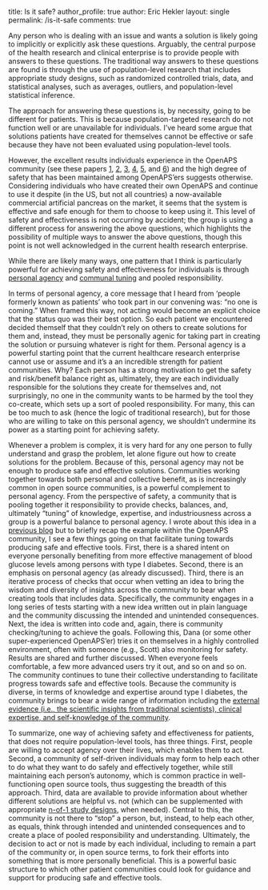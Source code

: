 title: Is it safe?
author_profile: true
author: Eric Hekler
layout: single
permalink: /is-it-safe
comments: true

Any person who is dealing with an issue and wants a solution is likely going to implicitly or explicitly ask these questions. Arguably, the central purpose of the health research and clinical enterprise is to provide people with answers to these questions. The traditional way answers to these questions are found is through the use of population-level research that includes appropriate study designs, such as randomized controlled trials, data, and statistical analyses, such as averages, outliers, and population-level statistical inference. 

The approach for answering these questions is, by necessity, going to be different for patients.  This is because population-targeted research do not function well or are unavailable for individuals.  I’ve heard some argue that solutions patients have created for themselves cannot be effective or safe because they have not been evaluated using population-level tools.  

However, the excellent results individuals experience in the OpenAPS community (see these papers [1](http://diabetes.diabetesjournals.org/content/67/Supplement_1/993-P), [2](https://www.ncbi.nlm.nih.gov/pubmed/30198751), [3](http://diabetes.diabetesjournals.org/content/67/Supplement_1/964-P), [4](https://www.liebertpub.com/doi/full/10.1089/dia.2018.0214), [5](https://www.ncbi.nlm.nih.gov/pubmed/27510442), and [6](http://diabetes.diabetesjournals.org/content/67/Supplement_1/352-OR))  and the high degree of safety that has been maintained among OpenAPS’ers suggests otherwise.  Considering individuals who have created their own OpenAPS and continue to use it despite (in the US, but not all countries) a now-available commercial artificial pancreas on the market, it seems that the system is effective and safe enough for them to choose to keep using it. This level of safety and effectiveness is not occurring by accident; the group is using a different process for answering the above questions, which highlights the possibility of multiple ways to answer the above questions, though this point is not well acknowledged in the current health research enterprise.

While there are likely many ways, one pattern that I think is particularly powerful for achieving safety and effectiveness for individuals is through [personal agency](http://openingpathways.org/honoring-agency) and [communal tuning](http://openingpathways.org/communal-tuning) and pooled responsibility. 

In terms of personal agency, a core message that I heard from ‘people formerly known as patients’ who took part in our convening was: “no one is coming.” When framed this way, not acting would become an explicit choice that the status quo was their best option. So each patient we encountered decided themself that they couldn’t rely on others to create solutions for them and, instead, they must be personally agenic for taking part in creating the solution or pursuing whatever is right for them. Personal agency is a powerful starting point that the current healthcare research enterprise cannot use or assume and  it’s a an incredible strength for patient communities.  Why? Each person has a strong motivation to get the safety and risk/benefit balance right as, ultimately, they are each individually responsible for the solutions they create for themselves and, not surprisingly, no one in the community wants to be harmed by the tool they co-create, which sets up a sort of pooled responsibility.   For many, this can be too much to ask (hence the logic of traditional research), but for those who are willing to take on this personal agency, we shouldn’t undermine its power as a starting point for achieving safety. 

Whenever a problem is complex, it is very hard for any one person to fully understand and grasp the problem, let alone figure out how to create solutions for the problem. Because of this, personal agency may not be enough to produce safe and effective solutions.  Communities working together towards both personal and collective benefit, as is increasingly common in open source communities, is a powerful complement to personal agency. From the perspective of safety, a community that is pooling together it responsibility to provide checks, balances, and, ultimately “tuning” of knowledge, expertise, and industriousness across a group is a powerful balance to personal agency.  I wrote about this idea in a [previous blog](http://openingpathways.org/communal-tuning) but to briefly recap the example within the OpenAPS community, I see a few things going on that facilitate tuning towards producing safe and effective tools. First, there is a shared intent on everyone personally benefiting from more effective management of blood glucose levels among persons with type I diabetes.  Second, there is an emphasis on personal agency (as already discussed).  Third, there is an iterative process of checks that occur when vetting an idea to bring the wisdom and diversity of insights across the community to bear when creating tools that includes data.  Specifically, the community engages in a long series of tests starting with a new idea written out in plain language and the community discussing the intended and unintended consequences.  Next, the idea is written into code and, again, there is community checking/tuning to achieve the goals.  Following this, Dana (or some other super-experienced OpenAPS’er) tries it on themselves in a highly controlled environment, often with someone (e.g., Scott) also monitoring for safety. Results are shared and further discussed.  When everyone feels comfortable, a few more advanced users try it out, and so on and so on.  The community continues to tune their collective understanding to facilitate progress towards safe and effective tools.  Because the community is diverse, in terms of knowledge and expertise around type I diabetes, the community brings to bear a wide range of information including the [external evidence (i.e., the scientific insights from traditional scientists), clinical expertise, and self-knowledge of the community](http://openingpathways.org/what-do-people-know).  

To summarize, one way of achieving safety and effectiveness for patients, that does not require population-level tools, has three things.  First, people are willing to accept agency over their lives, which enables them to act. Second, a community of self-driven individuals may form to help each other to do what they want to do safely and effectively together, while still maintaining each person’s autonomy, which is common practice  in well-functioning open source tools, thus suggesting the breadth of this approach.  Third, data are available to provide information about whether different solutions are helpful vs. not (which can be supplemented with appropriate [n-of-1 study designs](http://openingpathways.org/individual-evidence-pyramid), when needed).  Central to this, the community is not there to “stop” a person, but, instead, to help each other, as equals, think through intended and unintended consequences and to create a place of pooled responsibility and understanding.  Ultimately, the decision to act or not is made by each individual, including to remain a part of the community or, in open source terms, to fork their efforts into something that is more personally beneficial.  This is a powerful basic structure to which other patient communities could look for guidance and support for producing safe and effective tools. 
